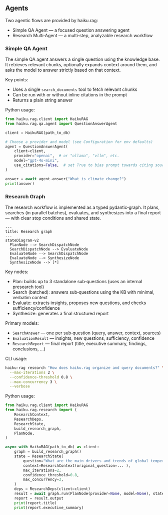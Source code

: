 ## Agents

Two agentic flows are provided by haiku.rag:

- Simple QA Agent — a focused question answering agent
- Research Multi‑Agent — a multi‑step, analyzable research workflow


### Simple QA Agent

The simple QA agent answers a single question using the knowledge base. It retrieves relevant chunks, optionally expands context around them, and asks the model to answer strictly based on that context.

Key points:

- Uses a single `search_documents` tool to fetch relevant chunks
- Can be run with or without inline citations in the prompt
- Returns a plain string answer

Python usage:

```python
from haiku.rag.client import HaikuRAG
from haiku.rag.qa.agent import QuestionAnswerAgent

client = HaikuRAG(path_to_db)

# Choose a provider and model (see Configuration for env defaults)
agent = QuestionAnswerAgent(
    client=client,
    provider="openai",  # or "ollama", "vllm", etc.
    model="gpt-4o-mini",
    use_citations=False,  # set True to bias prompt towards citing sources
)

answer = await agent.answer("What is climate change?")
print(answer)
```

### Research Graph

The research workflow is implemented as a typed pydantic‑graph. It plans, searches (in parallel batches), evaluates, and synthesizes into a final report — with clear stop conditions and shared state.

```mermaid
---
title: Research graph
---
stateDiagram-v2
  PlanNode --> SearchDispatchNode
  SearchDispatchNode --> EvaluateNode
  EvaluateNode --> SearchDispatchNode
  EvaluateNode --> SynthesizeNode
  SynthesizeNode --> [*]
```

Key nodes:

- Plan: builds up to 3 standalone sub‑questions (uses an internal presearch tool)
- Search (batched): answers sub‑questions using the KB with minimal, verbatim context
- Evaluate: extracts insights, proposes new questions, and checks sufficiency/confidence
- Synthesize: generates a final structured report

Primary models:

- `SearchAnswer` — one per sub‑question (query, answer, context, sources)
- `EvaluationResult` — insights, new questions, sufficiency, confidence
- `ResearchReport` — final report (title, executive summary, findings, conclusions, …)

CLI usage:

```bash
haiku-rag research "How does haiku.rag organize and query documents?" \
  --max-iterations 2 \
  --confidence-threshold 0.8 \
  --max-concurrency 3 \
  --verbose
```

Python usage:

```python
from haiku.rag.client import HaikuRAG
from haiku.rag.research import (
    ResearchContext,
    ResearchDeps,
    ResearchState,
    build_research_graph,
    PlanNode,
)

async with HaikuRAG(path_to_db) as client:
    graph = build_research_graph()
    state = ResearchState(
        question="What are the main drivers and trends of global temperature anomalies since 1990?",
        context=ResearchContext(original_question=... ),
        max_iterations=2,
        confidence_threshold=0.8,
        max_concurrency=3,
    )
    deps = ResearchDeps(client=client)
    result = await graph.run(PlanNode(provider=None, model=None), state=state, deps=deps)
    report = result.output
    print(report.title)
    print(report.executive_summary)
```

